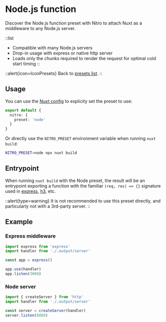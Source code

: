 # Node.js function

Discover the Node.js function preset with Nitro to attach Nuxt as a middleware to any Node.js server.

::list
- Compatible with many Node.js servers
- Drop-in usage with express or native http server
- Loads only the chunks required to render the request for optimal cold start timing
::

::alert{icon=IconPresets}
Back to [presets list](/docs/deployment/presets).
::

## Usage

You can use the [Nuxt config](/docs/directory-structure/nuxt.config) to explicity set the preset to use:

```ts [nuxt.config.js|ts]
export default {
  nitro: {
    preset: 'node'
  }
}
```

Or directly use the `NITRO_PRESET` environment variable when running `nuxt build`:

```bash
NITRO_PRESET=node npx nuxt build
```

## Entrypoint

When running `nuxt build` with the Node preset, the result will be an entrypoint exporting a function with the familiar `(req, res) => {}` signature used in [express](https://expressjs.com/), [h3](https://github.com/unjs/h3), etc.

::alert{type=warning}
It is not recommended to use this preset directly, and particularly not with a 3rd-party server.
::

## Example

### Express middleware

```ts
import express from 'express'
import handler from './.output/server'

const app = express()

app.use(handler)
app.listen(3000)
```

### Node server

```ts
import { createServer } from 'http'
import handler from './.output/server'

const server = createServer(handler)
server.listen(8080)
```

